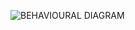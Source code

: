 ![BEHAVIOURAL DIAGRAM](https://user-images.githubusercontent.com/94223070/143189246-663f6c37-2694-4d05-9aa8-5131473a1ff9.jpg)

